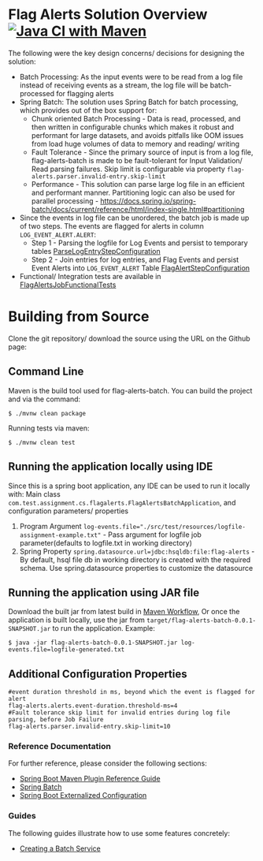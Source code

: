 # Flag Alerts Solution Overview [![Java CI with Maven](https://github.com/akshaddhoke/flag-alerts-batch/actions/workflows/maven.yml/badge.svg)](https://github.com/akshaddhoke/flag-alerts-batch/actions/workflows/maven.yml)
The following were the key design concerns/ decisions for designing the solution:

* Batch Processing: As the input events were to be read from a log file instead of receiving events as a stream, the log file will be batch-processed for flagging alerts
* Spring Batch: The solution uses Spring Batch for batch processing, which provides out of the box support for:
  * Chunk oriented Batch Processing - Data is read, processed, and then written in configurable chunks which makes it robust and performant for large datasets, and avoids pitfalls like OOM issues from load huge volumes of data to memory and reading/ writing
  * Fault Tolerance - Since the primary source of input is from a log file, flag-alerts-batch is made to be fault-tolerant for Input Validation/ Read parsing failures. Skip limit is configurable via property `flag-alerts.parser.invalid-entry.skip-limit`
  * Performance - This solution can parse large log file in an efficient and performant manner. Partitioning logic can also be used for parallel processing - https://docs.spring.io/spring-batch/docs/current/reference/html/index-single.html#partitioning
* Since the events in log file can be unordered, the batch job is made up of two steps. The events are flagged for alerts in column `LOG_EVENT_ALERT.ALERT`:
  * Step 1 - Parsing the logfile for Log Events and persist to temporary tables [ParseLogEntryStepConfiguration](src/main/java/com/test/assignment/cs/flagalerts/processing/parser/ParseLogEntryStepConfiguration.java)
  * Step 2 - Join entries for log entries, and Flag Events and persist Event Alerts into `LOG_EVENT_ALERT` Table [FlagAlertStepConfiguration](src/main/java/com/test/assignment/cs/flagalerts/processing/alerts/FlagAlertStepConfiguration.java)
* Functional/ Integration tests are available in [FlagAlertsJobFunctionalTests](src/test/java/com/test/assignment/cs/flagalerts/processing/FlagAlertsJobFunctionalTests.java)

# Building from Source

Clone the git repository/ download the source using the URL on the Github page:

## Command Line

Maven is the build tool used for flag-alerts-batch. You can build the project and via the command:

    $ ./mvnw clean package

Running tests via maven:

    $ ./mvnw clean test

## Running the application locally using IDE

Since this is a spring boot application, any IDE can be used to run it locally with:
Main class `com.test.assignment.cs.flagalerts.FlagAlertsBatchApplication`, and configuration parameters/ properties

1. Program Argument `log-events.file="./src/test/resources/logfile-assignment-example.txt"` - Pass argument for logfile job parameter(defaults to logfile.txt in working directory)
2. Spring Property `spring.datasource.url=jdbc:hsqldb:file:flag-alerts` - By default, hsql file db in working directory is created with the required schema. Use spring.datasource properties to customize the datasource
 
## Running the application using JAR file

Download the built jar from latest build in [Maven Workflow](https://github.com/akshaddhoke/flag-alerts-batch/actions/workflows/maven.yml), Or once the application is built locally, use the jar from `target/flag-alerts-batch-0.0.1-SNAPSHOT.jar` to run the application. Example:

    $ java -jar flag-alerts-batch-0.0.1-SNAPSHOT.jar log-events.file=logfile-generated.txt

## Additional Configuration Properties
```
#event duration threshold in ms, beyond which the event is flagged for alert
flag-alerts.alerts.event-duration.threshold-ms=4
#Fault tolerance skip limit for invalid entries during log file parsing, before Job Failure
flag-alerts.parser.invalid-entry.skip-limit=10
```

### Reference Documentation
For further reference, please consider the following sections:

* [Spring Boot Maven Plugin Reference Guide](https://docs.spring.io/spring-boot/docs/2.4.4/maven-plugin/reference/html/)
* [Spring Batch](https://docs.spring.io/spring-boot/docs/2.4.4/reference/htmlsingle/#howto-batch-applications)
* [Spring Boot Externalized Configuration](https://docs.spring.io/spring-boot/docs/current/reference/html/spring-boot-features.html#boot-features-external-config)

### Guides
The following guides illustrate how to use some features concretely:

* [Creating a Batch Service](https://spring.io/guides/gs/batch-processing/)

